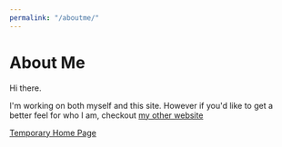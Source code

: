 ```yaml
---
permalink: "/aboutme/"
---
```

# About Me
Hi there.

I'm working on both myself and this site. However if you'd like to get a better feel for who I am, checkout <a href="shaunyap.me">my other website</a>



<body>
<!-- Start of SleekFlow Embed Code -->
        <script src="https://chat.sleekflow.io/embed_iframe.js" 
          data-id="travischatwidget"
          data-companyid="2e34412a-3c1b-4676-8c34-4c33fb7c84ba"
          type="text/javascript">
        </script>
<!-- End of SleekFlow Embed Code -->
</body>

<a href="/">Temporary Home Page</a>
